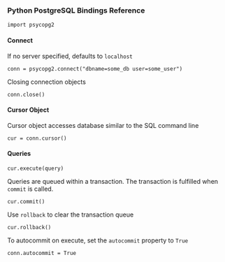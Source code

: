 ### Python PostgreSQL Bindings Reference
    import psycopg2

#### Connect
If no server specified, defaults to `localhost`

    conn = psycopg2.connect("dbname=some_db user=some_user")

Closing connection objects

    conn.close()

#### Cursor Object
Cursor object accesses database similar to the SQL command line

    cur = conn.cursor()

#### Queries

    cur.execute(query)

Queries are queued within a transaction. The transaction is fulfilled when `commit` is called.

    cur.commit()

Use `rollback` to clear the transaction queue

    cur.rollback()

To autocommit on execute, set the `autocommit` property to `True`

    conn.autocommit = True

